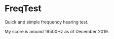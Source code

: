 # FreqTest
Quick and simple frequency hearing test.

My score is around 19500Hz as of December 2019.
